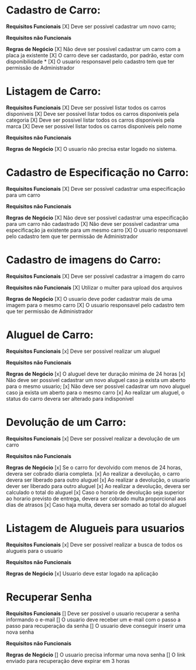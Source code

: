 # Cadastro de Carro:

**Requisitos Funcionais**
[X] Deve ser possivel cadastrar um novo carro;

**Requisitos não Funcionais**

**Regras de Negócio**
[X] Não deve ser possivel cadastrar um carro com a placa ja existente
[X] O carro deve ser cadastardo, por padrão, estar com disponibilidade \* [X] O usuario responsavel pelo cadastro tem que ter permissão de Administrador

# Listagem de Carro:

**Requisitos Funcionais**
[X] Deve ser possivel listar todos os carros disponiveis
[X] Deve ser possivel listar todos os carros disponiveis pela categoria
[X] Deve ser possivel listar todos os carros disponiveis pela marca
[X] Deve ser possivel listar todos os carros disponiveis pelo nome

**Requisitos não Funcionais**

**Regras de Negócio**
[X] O usuario não precisa estar logado no sistema.

# Cadastro de Especificação no Carro:

**Requisitos Funcionais**
[X] Deve ser possivel cadastrar uma especificação para um carro

**Requisitos não Funcionais**

**Regras de Negócio**
[X] Não deve ser possivel cadastrar uma especificação para um carro não cadastrado
[X] Não deve ser possivel cadastrar uma especificação ja existente para um mesmo carro
[X] O usuario responsavel pelo cadastro tem que ter permissão de Administrador

# Cadastro de imagens do Carro:

**Requisitos Funcionais**
[X] Deve ser possivel cadastrar a imagem do carro

**Requisitos não Funcionais**
[X] Utilizar o multer para upload dos arquivos

**Regras de Negócio**
[X] O usuario deve poder cadastrar mais de uma imagem para o mesmo carro
[X] O usuario responsavel pelo cadastro tem que ter permissão de Administrador

# Aluguel de Carro:

**Requisitos Funcionais**
[x] Deve ser possivel realizar um aluguel

**Requisitos não Funcionais**

**Regras de Negócio**
[x] O aluguel deve ter duração minima de 24 horas
[x] Não deve ser possivel cadastrar um novo aluguel caso ja exista um aberto para o mesmo usuario;
[x] Não deve ser possivel cadastrar um novo aluguel caso ja exista um aberto para o mesmo carro
[x] Ao realizar um aluguel, o status do carro devera ser alterado para indisponivel

# Devolução de um Carro:

**Requisitos Funcionais**
[x] Deve ser possivel realizar a devolução de um carro

**Requisitos não Funcionais**

**Regras de Negócio**
[x] Se o carro for devolvido com menos de 24 horas, devera ser cobrado diaria completa.
[x] Ao realizar a devolução, o carro devera ser liberado para outro aluguel
[x] Ao realizar a devolução, o usuario dever ser liberado para outro aluguel
[x] Ao realizar a devolução, devera ser calculado o total do aluguel
[x] Caso o horario de devolução seja superior ao horario previsto de entrega, devera ser cobrado
multa proporcional aos dias de atrasos
[x] Caso haja multa, devera ser somado ao total do aluguel

# Listagem de Alugueis para usuarios

**Requisitos Funcionais**
[x] Deve ser possivel realizar a busca de todos os alugueis para o usuario

**Requisitos não Funcionais**

**Regras de Negócio**
[x] Usuario deve estar logado na aplicação

# Recuperar Senha

**Requisitos Funcionais**
[] Deve ser possivel o usuario recuperar a senha informando o e-mail
[] O usuario deve receber um e-mail com o passo a passo para recuperação da senha
[] O usuario deve conseguir inserir uma nova senha

**Requisitos não Funcionais**

**Regras de Negócio**
[] O usuario precisa informar uma nova senha
[] O link enviado para recuperação deve expirar em 3 horas
